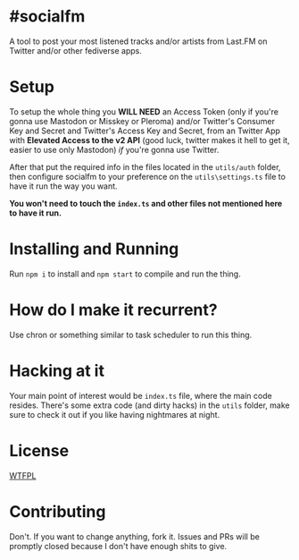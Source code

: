 # #socialfm
A tool to post your most listened tracks and/or artists from Last.FM on Twitter and/or other fediverse apps.
  
# Setup
To setup the whole thing you **WILL NEED** an Access Token (only if you're gonna use Mastodon or Misskey or Pleroma) and/or Twitter's Consumer Key and Secret and Twitter's Access Key and Secret, from an Twitter App with **Elevated Access to the v2 API** (good luck, twitter makes it hell to get it, easier to use only Mastodon) *if* you're gonna use Twitter.
  
After that put the required info in the files located in the `utils/auth` folder, then configure socialfm to your preference on the `utils\settings.ts` file to have it run the way you want.
  
**You won't need to touch the `index.ts` and other files not mentioned here to have it run.**
  
# Installing and Running
Run `npm i` to install and `npm start` to compile and run the thing.

# How do I make it recurrent?

Use chron or something similar to task scheduler to run this thing.
  
# Hacking at it
Your main point of interest would be `index.ts` file, where the main code resides. There's some extra code (and dirty hacks) in the `utils` folder, make sure to check it out if you like having nightmares at night.
  
# License
[WTFPL](http://www.wtfpl.net/txt/copying)
  
# Contributing
Don't. If you want to change anything, fork it. Issues and PRs will be promptly closed because I don't have enough shits to give.
